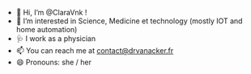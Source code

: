 - 👋 Hi, I’m @ClaraVnk !
- 👀 I’m interested in Science, Medicine et technology (mostly IOT and home automation)
- 🩺 I work as a physician
- 📫 You can reach me at contact@drvanacker.fr
- 😄 Pronouns: she / her
